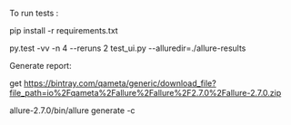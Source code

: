 To run tests :

pip install -r requirements.txt

py.test -vv -n 4 --reruns 2 test_ui.py --alluredir=./allure-results

Generate report:

get https://bintray.com/qameta/generic/download_file?file_path=io%2Fqameta%2Fallure%2Fallure%2F2.7.0%2Fallure-2.7.0.zip

allure-2.7.0/bin/allure generate -c
